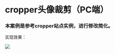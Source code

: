 # cropper头像裁剪（PC端）

###  本案例是参考cropper站点实例，进行修改简化。

实现效果：

![](https://github.com/kesixin/Head_Cut_PC/blob/master/images/6673460-dc4841b2330ed932.png)
